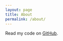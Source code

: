 ```yaml
---
layout: page
title: About
permalink: /about/
---
```


Read my code on [GitHub](http://github.com/zvdifo).